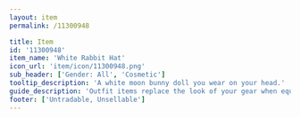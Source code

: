```yaml
---
layout: item
permalink: /11300948

title: Item
id: '11300948'
item_name: 'White Rabbit Hat'
icon_url: 'item/icon/11300948.png'
sub_header: ['Gender: All', 'Cosmetic']
tooltip_description: 'A white moon bunny doll you wear on your head.'
guide_description: 'Outfit items replace the look of your gear when equipped.'
footer: ['Untradable, Unsellable']
---
```

